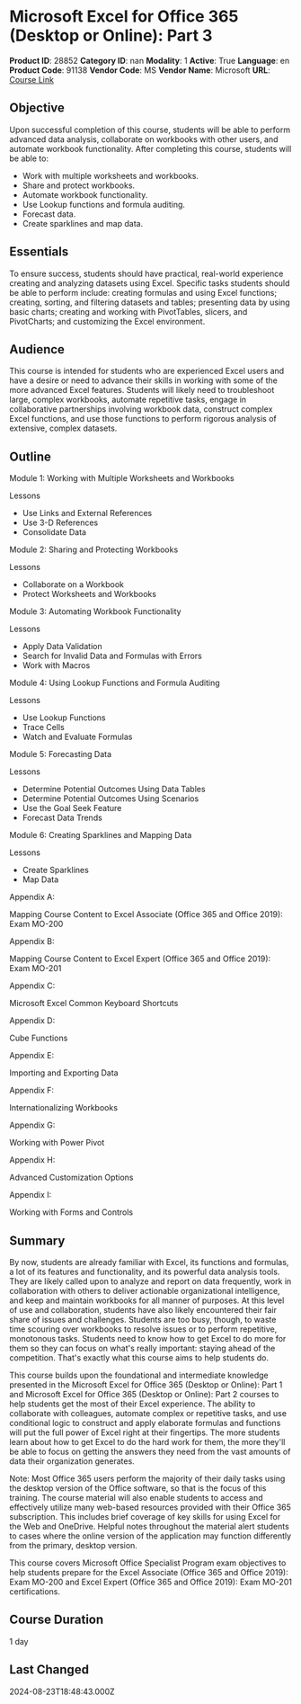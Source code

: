 # Microsoft Excel for Office 365 (Desktop or Online): Part 3

**Product ID**: 28852
**Category ID**: nan
**Modality**: 1
**Active**: True
**Language**: en
**Product Code**: 91138
**Vendor Code**: MS
**Vendor Name**: Microsoft
**URL**: [Course Link](https://www.fastlaneus.com/course/microsoft-91138)

## Objective
Upon successful completion of this course, students will be able to perform advanced data analysis, collaborate on workbooks with other users, and automate workbook functionality. After completing this course, students will be able to:

 
- Work with multiple worksheets and workbooks.
- Share and protect workbooks.
- Automate workbook functionality.
- Use Lookup functions and formula auditing.
- Forecast data.
- Create sparklines and map data.

## Essentials
To ensure success, students should have practical, real-world experience creating and analyzing datasets using Excel. Specific tasks students should be able to perform include: creating formulas and using Excel functions; creating, sorting, and filtering datasets and tables; presenting data by using basic charts; creating and working with PivotTables, slicers, and PivotCharts; and customizing the Excel environment.

## Audience
This course is intended for students who are experienced Excel users and have a desire or need to advance their skills in working with some of the more advanced Excel features. Students will likely need to troubleshoot large, complex workbooks, automate repetitive tasks, engage in collaborative partnerships involving workbook data, construct complex Excel functions, and use those functions to perform rigorous analysis of extensive, complex datasets.

## Outline
Module 1: Working with Multiple Worksheets and Workbooks

 
Lessons

 
- Use Links and External References
- Use 3-D References
- Consolidate Data

Module 2: Sharing and Protecting Workbooks

 
Lessons

 
- Collaborate on a Workbook
- Protect Worksheets and Workbooks

Module 3: Automating Workbook Functionality

 
Lessons

 
- Apply Data Validation
- Search for Invalid Data and Formulas with Errors
- Work with Macros

Module 4: Using Lookup Functions and Formula Auditing

 
Lessons

 
- Use Lookup Functions
- Trace Cells
- Watch and Evaluate Formulas

Module 5: Forecasting Data

 
Lessons

 
- Determine Potential Outcomes Using Data Tables
- Determine Potential Outcomes Using Scenarios
- Use the Goal Seek Feature
- Forecast Data Trends

Module 6: Creating Sparklines and Mapping Data

 
Lessons

 
- Create Sparklines
- Map Data

Appendix A:

Mapping Course Content to Excel Associate (Office 365 and Office 2019): Exam MO-200 


Appendix B:

Mapping Course Content to Excel Expert (Office 365 and Office 2019): Exam MO-201 


Appendix C:

 Microsoft Excel Common Keyboard Shortcuts 


Appendix D:

Cube Functions 


Appendix E:

Importing and Exporting Data 


Appendix F:

Internationalizing Workbooks 


Appendix G:

Working with Power Pivot 


Appendix H:

Advanced Customization Options 


Appendix I:

Working with Forms and Controls

## Summary
By now, students are already familiar with Excel, its functions and formulas, a lot of its features and functionality, and its powerful data analysis tools. They are likely called upon to analyze and report on data frequently, work in collaboration with others to deliver actionable organizational intelligence, and keep and maintain workbooks for all manner of purposes. At this level of use and collaboration, students have also likely encountered their fair share of issues and challenges. Students are too busy, though, to waste time scouring over workbooks to resolve issues or to perform repetitive, monotonous tasks. Students need to know how to get Excel to do more for them so they can focus on what's really important: staying ahead of the competition. That's exactly what this course aims to help students do. 

This course builds upon the foundational and intermediate knowledge presented in the Microsoft Excel for Office 365 (Desktop or Online): Part 1 and Microsoft Excel for Office 365 (Desktop or Online): Part 2 courses to help students get the most of their Excel experience. The ability to collaborate with colleagues, automate complex or repetitive tasks, and use conditional logic to construct and apply elaborate formulas and functions will put the full power of Excel right at their fingertips. The more students learn about how to get Excel to do the hard work for them, the more they'll be able to focus on getting the answers they need from the vast amounts of data their organization generates. 

Note: Most Office 365 users perform the majority of their daily tasks using the desktop version of the Office software, so that is the focus of this training. The course material will also enable students to access and effectively utilize many web-based resources provided with their Office 365 subscription. This includes brief coverage of key skills for using Excel for the Web and OneDrive. Helpful notes throughout the material alert students to cases where the online version of the application may function differently from the primary, desktop version. 

This course covers Microsoft Office Specialist Program exam objectives to help students prepare for the Excel Associate (Office 365 and Office 2019): Exam MO-200 and Excel Expert (Office 365 and Office 2019): Exam MO-201 certifications.

## Course Duration
1 day

## Last Changed
2024-08-23T18:48:43.000Z
